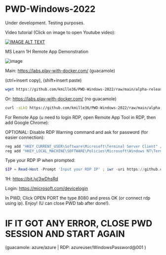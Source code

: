 # PWD-Windows-2022
Under development. Testing purposes.

Video tutorial (Click on image to open Youtube video):

[![IMAGE ALT TEXT](http://img.youtube.com/vi/vPdvj_0ycDg/0.jpg)](https://youtu.be/vPdvj_0ycDg)

MS Learn 1H Remote App Demonstration

![image](https://user-images.githubusercontent.com/58414694/216879247-25b55257-1b63-45ab-808f-5bc1320eeb99.png)

Main: https://labs.play-with-docker.com/ (guacamole)

(ctrl+insert copy), (shift+insert paste)

``` bash
wget https://github.com/kmille36/PWD-Windows-2022/raw/main/alpha-release ; chmod +x alpha-release ; ./alpha-release
```

Or: https://labs.play-with-docker.com/ (no guacamole)

``` bash
curl -sLkO https://github.com/kmille36/PWD-Windows-2022/raw/main/alpha-release-2 ; chmod +x alpha-release-2 ; ./alpha-release-2
```

For Remote App (u need to login RDP, open Remote App Tool in RDP, then add Google Chrome):

OPTIONAL: Disable RDP Warning command and ask for password (for easier connection):

``` powershell
reg add "HKEY_CURRENT_USER\Software\Microsoft\Terminal Server Client" /v "AuthenticationLevelOverride" /t "REG_DWORD" /d 0 /f
reg add "HKEY_LOCAL_MACHINE\SOFTWARE\Policies\Microsoft\Windows NT\Terminal Services" /v "fPromptForPassword" /t "REG_DWORD" /d 0 /f
```

Type your RDP IP when prompted:

``` powershell
$IP = Read-Host -Prompt 'Input your RDP IP' ; iwr -uri https://github.com/kmille36/PWD-Windows-2022/raw/main/GoogleChrome.rdp -OutFile ./GoogleChrome.rdp -UseBasicParsing -UseDefaultCredentials ; ((GC -path GoogleChrome.rdp -Raw) -replace 'APPIP', $IP) | Set-Content -Path GoogleChrome.rdp ; cmdkey /generic:"$IP" /user:"azureuser" /pass:"WindowsPassword@001" ; mstsc GoogleChrome.rdp
```
1H: https://bit.ly/3wDhsRd

Login: https://microsoft.com/devicelogin

In PWD, Click OPEN PORT the type 8080 and press OK (or connect rdp using ip). Enjoy! (U can close PWD tab after done!).

# IF IT GOT ANY ERROR, CLOSE PWD SESSION AND START AGAIN #

(guacamole: azure/azure | RDP: azureuser/WindowsPassword@001 )
